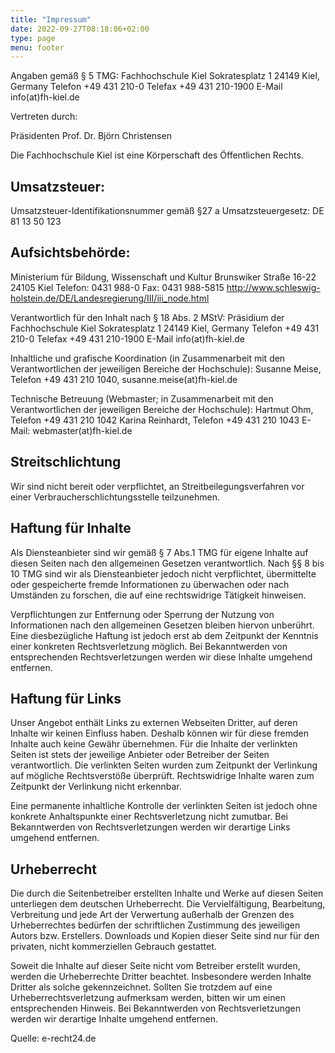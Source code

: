 ```yaml
---
title: "Impressum"
date: 2022-09-27T08:18:06+02:00
type: page
menu: footer
---
```


Angaben gemäß § 5 TMG:
Fachhochschule Kiel
Sokratesplatz 1
24149 Kiel, Germany
Telefon +49 431 210-0
Telefax +49 431 210-1900
E-Mail info(at)fh-kiel.de

Vertreten durch:

Präsidenten Prof. Dr. Björn Christensen

Die Fachhochschule Kiel ist eine Körperschaft des Öffentlichen Rechts.

## Umsatzsteuer:

Umsatzsteuer-Identifikationsnummer gemäß §27 a Umsatzsteuergesetz:
DE 81 13 50 123

## Aufsichtsbehörde:

Ministerium für Bildung, Wissenschaft und Kultur
Brunswiker Straße 16-22
24105 Kiel
Telefon: 0431 988-0
Fax: 0431 988-5815
http://www.schleswig-holstein.de/DE/Landesregierung/III/iii_node.html

Verantwortlich für den Inhalt nach § 18 Abs. 2 MStV:
Präsidium der Fachhochschule Kiel
Sokratesplatz 1
24149 Kiel, Germany
Telefon +49 431 210-0
Telefax +49 431 210-1900
E-Mail info(at)fh-kiel.de

Inhaltliche und grafische Koordination (in Zusammenarbeit mit den Verantwortlichen der jeweiligen Bereiche der Hochschule):
Susanne Meise, Telefon +49 431 210 1040, susanne.meise(at)fh-kiel.de

Technische Betreuung (Webmaster; in Zusammenarbeit mit den Verantwortlichen der jeweiligen Bereiche der Hochschule):
Hartmut Ohm, Telefon +49 431 210 1042
Karina Reinhardt, Telefon +49 431 210 1043
E-Mail: webmaster(at)fh-kiel.de

## Streitschlichtung

Wir sind nicht bereit oder verpflichtet, an Streitbeilegungsverfahren vor einer Verbraucherschlichtungsstelle teilzunehmen.

## Haftung für Inhalte

Als Diensteanbieter sind wir gemäß § 7 Abs.1 TMG für eigene Inhalte auf diesen Seiten nach den allgemeinen Gesetzen verantwortlich. Nach §§ 8 bis 10 TMG sind wir als Diensteanbieter jedoch nicht verpflichtet, übermittelte oder gespeicherte fremde Informationen zu überwachen oder nach Umständen zu forschen, die auf eine rechtswidrige Tätigkeit hinweisen.

Verpflichtungen zur Entfernung oder Sperrung der Nutzung von Informationen nach den allgemeinen
Gesetzen bleiben hiervon unberührt. Eine diesbezügliche Haftung ist jedoch erst ab dem Zeitpunkt der Kenntnis einer konkreten Rechtsverletzung möglich. Bei Bekanntwerden von entsprechenden Rechtsverletzungen werden wir diese Inhalte umgehend entfernen.

## Haftung für Links

Unser Angebot enthält Links zu externen Webseiten Dritter, auf deren Inhalte wir keinen Einfluss haben. Deshalb können wir für diese fremden Inhalte auch keine Gewähr übernehmen. Für die Inhalte der verlinkten Seiten ist stets der jeweilige Anbieter oder Betreiber der Seiten verantwortlich. Die verlinkten Seiten wurden zum Zeitpunkt der Verlinkung auf mögliche Rechtsverstöße überprüft. Rechtswidrige Inhalte waren zum Zeitpunkt der Verlinkung nicht erkennbar.

Eine permanente inhaltliche Kontrolle der verlinkten Seiten ist jedoch ohne konkrete Anhaltspunkte einer Rechtsverletzung nicht zumutbar. Bei Bekanntwerden von Rechtsverletzungen werden wir derartige Links umgehend entfernen.

## Urheberrecht

Die durch die Seitenbetreiber erstellten Inhalte und Werke auf diesen Seiten unterliegen dem deutschen Urheberrecht. Die Vervielfältigung, Bearbeitung, Verbreitung und jede Art der Verwertung außerhalb der Grenzen des Urheberrechtes bedürfen der schriftlichen Zustimmung des jeweiligen Autors bzw. Erstellers. Downloads und Kopien dieser Seite sind nur für den privaten, nicht kommerziellen Gebrauch gestattet.

Soweit die Inhalte auf dieser Seite nicht vom Betreiber erstellt wurden, werden die Urheberrechte Dritter beachtet. Insbesondere werden Inhalte Dritter als solche gekennzeichnet. Sollten Sie trotzdem auf eine Urheberrechtsverletzung aufmerksam werden, bitten wir um einen entsprechenden Hinweis. Bei Bekanntwerden von Rechtsverletzungen werden wir derartige Inhalte umgehend entfernen.

Quelle: e-recht24.de
